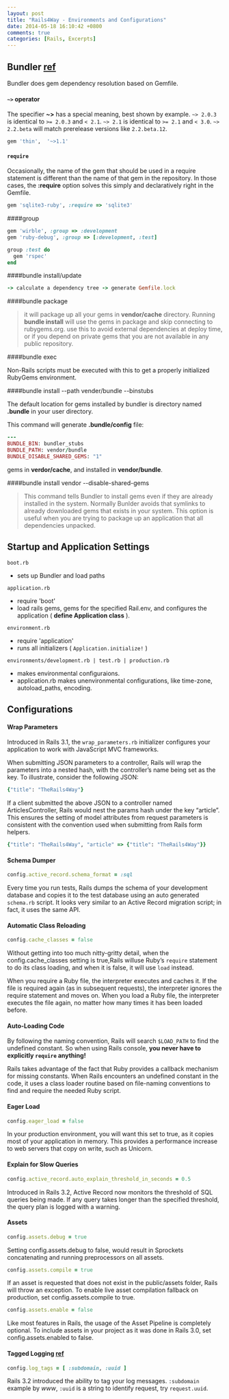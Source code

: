 ```yaml
---
layout: post
title: "Rails4Way - Environments and Configurations"
date: 2014-05-18 16:10:42 +0800
comments: true
categories: [Rails, Excerpts]
---
```


## Bundler [ref](http://bundler.io)

Bundler does gem dependency resolution based on Gemfile.

#### `~>` operator

The specifier **~>** has a special meaning, best shown by example. `~> 2.0.3` is identical to `>= 2.0.3` and `< 2.1`. `~> 2.1` is identical to `>= 2.1` and `< 3.0`. `~> 2.2.beta` will match prerelease versions like `2.2.beta.12`.

``` ruby hello linenos:false
gem 'thin',  '~>1.1'
```

#### `require`

Occasionally, the name of the gem that should be used in a require statement is
different than the name of that gem in the repository. In those cases, the **:require**
option solves this simply and declaratively right in the Gemfile.

```ruby
gem 'sqlite3-ruby', :require => 'sqlite3'
```

####group

```ruby
gem 'wirble', :group => :development
gem 'ruby-debug', :group => [:development, :test]

group :test do
  gem 'rspec'
end
```

####bundle install/update

```ruby
-> calculate a dependency tree -> generate Gemfile.lock
```

####bundle package

  > it will package up all your gems in **vendor/cache** directory. Running **bundle install** will use the gems in package and skip connecting to rubygems.org. use this to avoid external dependencies at deploy time, or if you depend on private gems that you are not available in any public repository.

####bundle exec

  Non-Rails scripts must be executed with this to get a properly initialized RubyGems environment.

####bundle install --path vender/bundle --binstubs

The default location for gems installed by bundler is directory named **.bundle** in your user directory.

This command will generate **.bundle/config** file:

```ruby .bundle/config
---
BUNDLE_BIN: bundler_stubs
BUNDLE_PATH: vendor/bundle
BUNDLE_DISABLE_SHARED_GEMS: "1"
```

gems in **verdor/cache**, and installed in **vendor/bundle**.

####bundle install vendor --disable-shared-gems

  > This command tells Bundler to install gems even if they are already installed in the system. Normally Bunlder avoids that symlinks to already downloaded gems that exists in your system. This option is useful when you are trying to package up an application that all dependencies unpacked.


## Startup and Application Settings

`boot.rb`

  - sets up Bundler and load paths

`application.rb`

  - require 'boot'
  - load rails gems, gems for the specified Rail.env, and configures the application ( **define Application class** ).

`environment.rb`

  - require 'application'
  - runs all initializers ( `Application.initialize!` )

`environments/development.rb | test.rb | production.rb`

  - makes environmental configuraions.
  - application.rb makes unenvironmental configurations, like time-zone, autoload_paths, encoding.


## Configurations

#### Wrap Parameters

Introduced in Rails 3.1, the `wrap_parameters.rb` initializer configures your application to work with JavaScript MVC frameworks.

When submitting JSON parameters to a controller, Rails will wrap the parameters into a nested hash, with the controller’s name being set as the key. To illustrate, consider the following JSON:

```ruby
{"title": "TheRails4Way"}
```

If a client submitted the above JSON to a controller named ArticlesController, Rails would nest the params hash under the key “article”. This ensures the setting of model attributes from request parameters is consistent with the convention used when submitting from Rails form helpers.

```ruby
{"title": "TheRails4Way", "article" => {"title": "TheRails4Way"}}
```

#### Schema Dumper

```ruby
config.active_record.schema_format = :sql
```

Every time you run tests, Rails dumps the schema of your development database and copies it to the test database using an auto generated `schema.rb` script. It looks very similar to an Active Record migration script; in fact, it uses the same API.

#### Automatic Class Reloading

```ruby
config.cache_classes = false
```

Without getting into too much nitty-gritty detail, when the config.cache_classes setting is true,Rails willuse Ruby’s `require` statement to do its class loading, and when it is false, it will use `load` instead.

When you require a Ruby file, the interpreter executes and caches it. If the file is required again (as in subsequent requests), the interpreter ignores the require statement and moves on. When you load a Ruby file, the interpreter executes the file again, no matter how many times it has been loaded before.

#### Auto-Loading Code

By following the naming convention, Rails will search `$LOAD_PATH` to find the undefined constant. So when using Rails console, **you never have to explicitly `require` anything!**

Rails takes advantage of the fact that Ruby provides a callback mechanism for missing constants. When Rails encounters an undefined constant in the code, it uses a class loader routine based on file-naming conventions to find and require the needed Ruby script.

#### Eager Load

```ruby
config.eager_load = false
```

In your production environment, you will want this set to true, as it copies most of your application in memory. This provides a performance increase to web servers that copy on write, such as Unicorn.


#### Explain for Slow Queries

```ruby
config.active_record.auto_explain_threshold_in_seconds = 0.5
```

Introduced in Rails 3.2, Active Record now monitors the threshold of SQL queries being made. If any query takes longer than the specified threshold, the query plan is logged with a warning.


#### Assets

```ruby
config.assets.debug = true
```

Setting config.assets.debug to false, would result in Sprockets concatenating and running preprocessors on all assets.

```ruby
config.assets.compile = true
```

If an asset is requested that does not exist in the public/assets folder, Rails will throw an exception. To enable live asset compilation fallback on production, set config.assets.compile to true.

```ruby
config.assets.enable = false
```

Like most features in Rails, the usage of the Asset Pipeline is completely optional. To include assets in your project as it was done in Rails 3.0, set config.assets.enabled to false.

#### Tagged Logging [ref](http://arun.im/2011/x-request-id-tracking-taggedlogging-rails)

```ruby
config.log_tags = [ :subdomain, :uuid ]
```

Rails 3.2 introduced the ability to tag your log messages. `:subdomain` example by *www*, `:uuid` is a string to identify request, try `request.uuid`.
